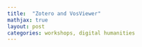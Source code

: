 ```yaml
---
title:  "Zotero and VosViewer"
mathjax: true
layout: post
categories: workshops, digital humanities
---
```

